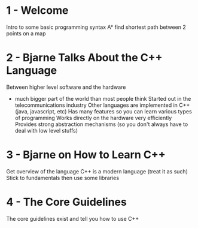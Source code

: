 # 1 - Welcome
Intro to some basic programming syntax
A* find shortest path between 2 points on a map

# 2 - Bjarne Talks About the C++ Language
Between higher level software and the hardware
  - much bigger part of the world than most people think
Started out in the telecommunications industry
Other languages are implemented in C++ (java, javascript, etc)
Has many features so you can learn various types of programming
Works directly on the hardware very efficiently
Provides strong abstraction mechanisms (so you don't always have to deal with low level stuffs)

# 3 - Bjarne on How to Learn C++
Get overview of the language
C++ is a modern language (treat it as such)
Stick to fundamentals then use some libraries

# 4 - The Core Guidelines
The core guidelines exist and tell you how to use C++
